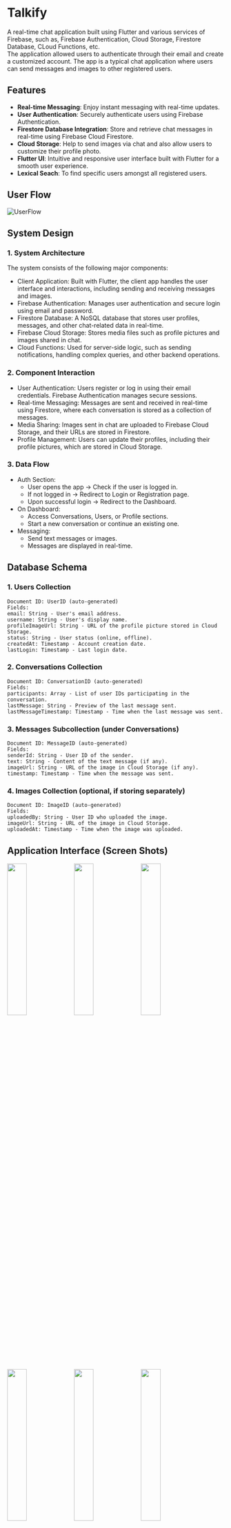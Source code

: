 # Talkify

A real-time chat application built using Flutter and various services of Firebase, such as, Firebase Authentication, Cloud Storage, Firestore Database, CLoud Functions, etc. </br>
The application allowed users to authenticate through their email and create a customized account. The app is a typical chat application where users can send messages and images to other registered users.

## Features

- **Real-time Messaging**: Enjoy instant messaging with real-time updates.
- **User Authentication**: Securely authenticate users using Firebase Authentication.
- **Firestore Database Integration**: Store and retrieve chat messages in real-time using Firebase Cloud Firestore.
- **Cloud Storage**: Help to send images via chat and also allow users to customize their profile photo.
- **Flutter UI**: Intuitive and responsive user interface built with Flutter for a smooth user experience.
- **Lexical Seach**: To find specific users amongst all registered users.


## User Flow
![UserFlow](https://github.com/ANSHIKA010/Talkify/assets/99765179/36c3f64c-59c9-4593-bdfd-18784f123b79)

## System Design

### 1. System Architecture
The system consists of the following major components:

- Client Application: Built with Flutter, the client app handles the user interface and interactions, including sending and receiving messages and images.
- Firebase Authentication: Manages user authentication and secure login using email and password.
- Firestore Database: A NoSQL database that stores user profiles, messages, and other chat-related data in real-time.
- Firebase Cloud Storage: Stores media files such as profile pictures and images shared in chat.
- Cloud Functions: Used for server-side logic, such as sending notifications, handling complex queries, and other backend operations.

### 2. Component Interaction

- User Authentication: Users register or log in using their email credentials. Firebase Authentication manages secure sessions.
- Real-time Messaging: Messages are sent and received in real-time using Firestore, where each conversation is stored as a collection of messages.
- Media Sharing: Images sent in chat are uploaded to Firebase Cloud Storage, and their URLs are stored in Firestore.
- Profile Management: Users can update their profiles, including their profile pictures, which are stored in Cloud Storage.

### 3. Data Flow

- Auth Section:
  - User opens the app -> Check if the user is logged in.
  - If not logged in -> Redirect to Login or Registration page.
  - Upon successful login -> Redirect to the Dashboard.
- On Dashboard:
  - Access Conversations, Users, or Profile sections.
  - Start a new conversation or continue an existing one.
- Messaging:
  - Send text messages or images.
  - Messages are displayed in real-time.

## Database Schema
### 1. Users Collection
```
Document ID: UserID (auto-generated)
Fields:
email: String - User's email address.
username: String - User's display name.
profileImageUrl: String - URL of the profile picture stored in Cloud Storage.
status: String - User status (online, offline).
createdAt: Timestamp - Account creation date.
lastLogin: Timestamp - Last login date.
```
### 2. Conversations Collection
```
Document ID: ConversationID (auto-generated)
Fields:
participants: Array - List of user IDs participating in the conversation.
lastMessage: String - Preview of the last message sent.
lastMessageTimestamp: Timestamp - Time when the last message was sent.
```
### 3. Messages Subcollection (under Conversations)
```
Document ID: MessageID (auto-generated)
Fields:
senderId: String - User ID of the sender.
text: String - Content of the text message (if any).
imageUrl: String - URL of the image in Cloud Storage (if any).
timestamp: Timestamp - Time when the message was sent.
```
### 4. Images Collection (optional, if storing separately)
```
Document ID: ImageID (auto-generated)
Fields:
uploadedBy: String - User ID who uploaded the image.
imageUrl: String - URL of the image in Cloud Storage.
uploadedAt: Timestamp - Time when the image was uploaded.
```
## Application Interface (Screen Shots)

<span><img src="https://github.com/user-attachments/assets/f758ed77-eae8-40dd-b34c-525457c56798" width="30%"/></span>
<span><img src="https://github.com/user-attachments/assets/53fd2f87-9e6a-48dd-843e-7356da220616" width="30%"/></span>
<span><img src="https://github.com/user-attachments/assets/b334a5ea-5804-43cc-9537-bcdd33c0e481" width="30%"/></span>
<span><img src="https://github.com/user-attachments/assets/e1fbd729-1d75-4f52-9e38-3a090de51d6a" width="30%"/></span>
<span><img src="https://github.com/user-attachments/assets/989a0103-a454-4f93-aa97-f0db076a7eef" width="30%"/></span>
<span><img src="https://github.com/user-attachments/assets/b358e2b3-ade6-40ad-af07-35f584b42f4e" width="30%"/></span>

# Project Setup
Follow the instruction below to setup the project on your device.

### Prerequisites

Before you begin, ensure you have met the following requirements:

- Flutter installed on your local machine. [Install Flutter](https://flutter.dev/docs/get-started/install)
- Firebase account for setting up Firestore and Authentication. [Firebase Console](https://console.firebase.google.com/)

### Installation

1. Clone the repository:

   ```bash
   git clone https://github.com/ANSHIKA010/talkify.git
  
2. Move to the created directory.
   ```bash
   cd talkify

3. Install Dependencies
   ```bash
   flutter pub get

4. Setup Firebase
   - Create a new project on the [Firebase Console](https://console.firebase.google.com).
   - Add an Android and/or iOS app to your Firebase project.
   - Configure your project using [flutterfire](https://firebase.google.com/docs/flutter/setup?platform=android)
  
5. Configure and Deploy Cloud Functions
   - Activate the service in firebase project for google cloud functions.
   - Use the functions designed --> [File containg functions](https://github.com/ANSHIKA010/Talkify_cloud_functions/blob/02c1b2c4d43c236e54f4fba906efb945e7ad6b7e/functions/index.js)
   - Deploy those function on firebase.

6. Run the app
   ```bash
   flutter run
  

## Contributing

Contributions are welcomed! Please follow the [contribution guidelines]() for details.

# Acknowledgments

![FLutter](https://github.com/ANSHIKA010/Talkify/assets/99765179/74b9c34d-2fc2-4b7d-9ee9-145cd77e0b23) ![Firebase](https://github.com/ANSHIKA010/Talkify/assets/99765179/6b5faedd-7aa6-4a1a-a480-65821a196200)



